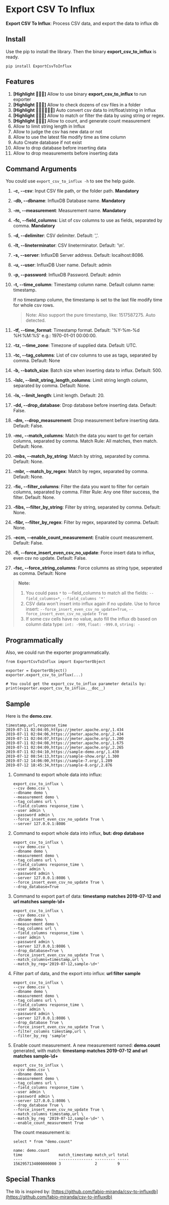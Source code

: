 Export CSV To Influx
====================

**Export CSV To Influx**: Process CSV data, and export the data to influx db

## Install

Use the pip to install the library. Then the binary **export_csv_to_influx** is ready.

```
pip install ExportCsvToInflux
```

## Features

1. **[Highlight :star2::tada::heart_eyes:]** Allow to use binary **export_csv_to_influx** to run exporter
2. **[Highlight :star2::tada::heart_eyes:]** Allow to check dozens of csv files in a folder
3. **[Highlight :star2::tada::heart_eyes::confetti_ball::four_leaf_clover::balloon:]** Auto convert csv data to int/float/string in Influx
4. **[Highlight :star2::tada::heart_eyes:]** Allow to match or filter the data by using string or regex.
5. **[Highlight :star2::tada::heart_eyes:]** Allow to count, and generate count measurement
6. Allow to limit string length in Influx
7. Allow to judge the csv has new data or not
8. Allow to use the latest file modify time as time column
9. Auto Create database if not exist
10. Allow to drop database before inserting data
11. Allow to drop measurements before inserting data

## Command Arguments

You could use `export_csv_to_influx -h` to see the help guide.

1. **-c, --csv**: Input CSV file path, or the folder path. **Mandatory**
2. **-db, --dbname**: InfluxDB Database name. **Mandatory**
3. **-m, --measurement**: Measurement name. **Mandatory**
4. **-fc, --field_columns**: List of csv columns to use as fields, separated by comma. **Mandatory**
5. **-d, --delimiter**: CSV delimiter. Default: ','. 
6. **-lt, --lineterminator**: CSV lineterminator. Default: '\n'. 
7. **-s, --server**: InfluxDB Server address. Default: localhost:8086.
8. **-u, --user**: InfluxDB User name. Default: admin
9. **-p, --password**: InfluxDB Password. Default: admin
10. **-t, --time_column**: Timestamp column name. Default column name: timestamp. 
    
    If no timestamp column, the timestamp is set to the last file modify time for whole csv rows.
    
    > Note: Also support the pure timestamp, like: 1517587275. Auto detected.
    
11. **-tf, --time_format**: Timestamp format. Default: '%Y-%m-%d %H:%M:%S' e.g.: 1970-01-01 00:00:00.
12. **-tz, --time_zone**: Timezone of supplied data. Default: UTC.
13. **-tc, --tag_columns**: List of csv columns to use as tags, separated by comma. Default: None
14. **-b, --batch_size**: Batch size when inserting data to influx. Default: 500.
15. **-lslc, --limit_string_length_columns**: Limit string length column, separated by comma. Default: None.
16. **-ls, --limit_length**: Limit length. Default: 20.
17. **-dd, --drop_database**: Drop database before inserting data. Default: False.
18. **-dm, --drop_measurement**: Drop measurement before inserting data. Default: False.
19. **-mc, --match_columns**: Match the data you want to get for certain columns, separated by comma. Match Rule: All matches, then match. Default: None.
20. **-mbs, --match_by_string**: Match by string, separated by comma. Default: None.
21. **-mbr, --match_by_regex**: Match by regex, separated by comma. Default: None.
22. **-fic, --filter_columns**: Filter the data you want to filter for certain columns, separated by comma. Filter Rule: Any one filter success, the filter. Default: None.
23. **-fibs, --filter_by_string**: Filter by string, separated by comma. Default: None.
24. **-fibr, --filter_by_regex**: Filter by regex, separated by comma. Default: None.
25. **-ecm, --enable_count_measurement**: Enable count measurement. Default: False.
26. **-fi, --force_insert_even_csv_no_update**: Force insert data to influx, even csv no update. Default: False.
27. **-fsc, --force_string_columns**: Force columns as string type, seperated as comma. Default: None


> **Note:** 
> 1. You could pass `*` to --field_columns to match all the fields: `--field_columns=*`, `--field_columns '*'`
> 2. CSV data won't insert into influx again if no update. Use to force insert: `--force_insert_even_csv_no_update=True`, `--force_insert_even_csv_no_update True`
> 3. If some csv cells have no value, auto fill the influx db based on column data type: `int: -999`, `float: -999.0`, `string: -`

## Programmatically

Also, we could run the exporter programmatically.

```
from ExportCsvToInflux import ExporterObject

exporter = ExporterObject()
exporter.export_csv_to_influx(...)

# You could get the export_csv_to_influx parameter details by:
print(exporter.export_csv_to_influx.__doc__)
```

## Sample

Here is the **demo.csv**.

``` 
timestamp,url,response_time
2019-07-11 02:04:05,https://jmeter.apache.org/,1.434
2019-07-11 02:04:06,https://jmeter.apache.org/,2.434
2019-07-11 02:04:07,https://jmeter.apache.org/,1.200
2019-07-11 02:04:08,https://jmeter.apache.org/,1.675
2019-07-11 02:04:09,https://jmeter.apache.org/,2.265
2019-07-11 02:04:10,https://sample-demo.org/,1.430
2019-07-12 08:54:13,https://sample-show.org/,1.300
2019-07-12 14:06:00,https://sample-7.org/,1.289
2019-07-12 18:45:34,https://sample-8.org/,2.876
```

1. Command to export whole data into influx:

    ``` 
    export_csv_to_influx \
    --csv demo.csv \
    --dbname demo \
    --measurement demo \
    --tag_columns url \
    --field_columns response_time \
    --user admin \
    --password admin \
    --force_insert_even_csv_no_update True \
    --server 127.0.0.1:8086
    ```

2. Command to export whole data into influx, **but: drop database**

    ```
    export_csv_to_influx \
    --csv demo.csv \
    --dbname demo \
    --measurement demo \
    --tag_columns url \
    --field_columns response_time \
    --user admin \
    --password admin \
    --server 127.0.0.1:8086 \
    --force_insert_even_csv_no_update True \
    --drop_database=True
    ```

3. Command to export part of data: **timestamp matches 2019-07-12 and url matches sample-\d+**

    ``` 
    export_csv_to_influx \
    --csv demo.csv \
    --dbname demo \
    --measurement demo \
    --tag_columns url \
    --field_columns response_time \
    --user admin \
    --password admin \
    --server 127.0.0.1:8086 \
    --drop_database=True \
    --force_insert_even_csv_no_update True \
    --match_columns=timestamp,url \
    --match_by_reg='2019-07-12,sample-\d+'
    ```
    
4. Filter part of data, and the export into influx: **url filter sample**

    ``` 
    export_csv_to_influx \
    --csv demo.csv \
    --dbname demo \
    --measurement demo \
    --tag_columns url \
    --field_columns response_time \
    --user admin \
    --password admin \
    --server 127.0.0.1:8086 \
    --drop_database True \
    --force_insert_even_csv_no_update True \
    --filter_columns timestamp,url \
    --filter_by_reg 'sample'
    ```

5. Enable count measurement. A new measurement named: **demo.count** generated, with match: **timestamp matches 2019-07-12 and url matches sample-\d+**

    ```
    export_csv_to_influx \
    --csv demo.csv \
    --dbname demo \
    --measurement demo \
    --tag_columns url \
    --field_columns response_time \
    --user admin \
    --password admin \
    --server 127.0.0.1:8086 \
    --drop_database True \
    --force_insert_even_csv_no_update True \
    --match_columns timestamp,url \
    --match_by_reg '2019-07-12,sample-\d+' \
    --enable_count_measurement True 
    ```
    
    The count measurement is:
    
    ```text
    select * from "demo.count"
 
    name: demo.count
    time                match_timestamp match_url total
    ----                --------------- --------- -----
    1562957134000000000 3               2         9
    ```

## Special Thanks

The lib is inspired by: [https://github.com/fabio-miranda/csv-to-influxdb](https://github.com/fabio-miranda/csv-to-influxdb)
